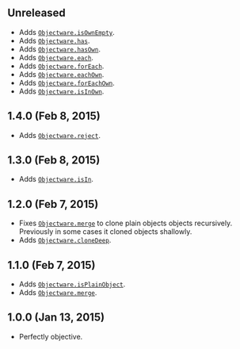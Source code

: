 ## Unreleased
- Adds [`Objectware.isOwnEmpty`][isOwnEmpty].
- Adds [`Objectware.has`][has].
- Adds [`Objectware.hasOwn`][hasOwn].
- Adds [`Objectware.each`][each].
- Adds [`Objectware.forEach`][forEach].
- Adds [`Objectware.eachOwn`][eachOwn].
- Adds [`Objectware.forEachOwn`][forEachOwn].
- Adds [`Objectware.isInOwn`][isInOwn].

[isOwnEmpty]: https://github.com/moll/js-objectware/blob/master/doc/API.md#Objectware.isOwnEmpty
[has]: https://github.com/moll/js-objectware/blob/master/doc/API.md#Objectware.has
[hasOwn]: https://github.com/moll/js-objectware/blob/master/doc/API.md#Objectware.hasOwn
[each]: https://github.com/moll/js-objectware/blob/master/doc/API.md#Objectware.each
[forEach]: https://github.com/moll/js-objectware/blob/master/doc/API.md#Objectware.forEach
[eachOwn]: https://github.com/moll/js-objectware/blob/master/doc/API.md#Objectware.eachOwn
[forEachOwn]: https://github.com/moll/js-objectware/blob/master/doc/API.md#Objectware.forEachOwn
[isInOwn]: https://github.com/moll/js-objectware/blob/master/doc/API.md#Objectware.isInOwn

## 1.4.0 (Feb 8, 2015)
- Adds [`Objectware.reject`][reject].

[reject]: https://github.com/moll/js-objectware/blob/master/doc/API.md#Objectware.reject

## 1.3.0 (Feb 8, 2015)
- Adds [`Objectware.isIn`][isIn].

[isIn]: https://github.com/moll/js-objectware/blob/master/doc/API.md#Objectware.isIn

## 1.2.0 (Feb 7, 2015)
- Fixes [`Objectware.merge`][merge] to clone plain objects objects
  recursively.  
  Previously in some cases it cloned objects shallowly.
- Adds [`Objectware.cloneDeep`][cloneDeep].

[cloneDeep]: https://github.com/moll/js-objectware/blob/master/doc/API.md#Objectware.cloneDeep

## 1.1.0 (Feb 7, 2015)
- Adds [`Objectware.isPlainObject`][isPlainObject].
- Adds [`Objectware.merge`][merge].

[isPlainObject]: https://github.com/moll/js-objectware/blob/master/doc/API.md#Objectware.isPlainObject
[merge]: https://github.com/moll/js-objectware/blob/master/doc/API.md#Objectware.merge

## 1.0.0 (Jan 13, 2015)
- Perfectly objective.
